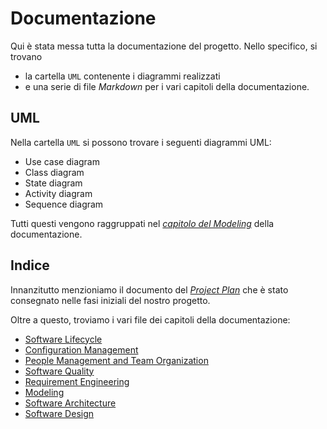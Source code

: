# Documentazione

Qui è stata messa tutta la documentazione del progetto. Nello specifico, si trovano
- la cartella `UML` contenente i diagrammi realizzati
- e una serie di file *Markdown* per i vari capitoli della documentazione.

## UML

Nella cartella `UML` si possono trovare i seguenti diagrammi UML:
- Use case diagram
- Class diagram
- State diagram
- Activity diagram
- Sequence diagram

Tutti questi vengono raggruppati nel [*capitolo del Modeling*](./Modelling.md) della documentazione.

## Indice

Innanzitutto menzioniamo il documento del [*Project Plan*](./SmartMag_ProjectPlan.pdf) che è stato consegnato nelle fasi iniziali del nostro progetto.

Oltre a questo, troviamo i vari file dei capitoli della documentazione:

- [Software Lifecycle](./SoftwareLifeCycle.md)
- [Configuration Management](./ConfigurationManagement.md)
- [People Management and Team Organization](./PeopleManagement.md)
- [Software Quality](./SoftwareQuality.md)
- [Requirement Engineering](./RequirementEngineering.md)
- [Modeling](./Modelling.md)
- [Software Architecture](./SoftwareArchitecture.md)
- [Software Design](./SoftwareDesign.md)